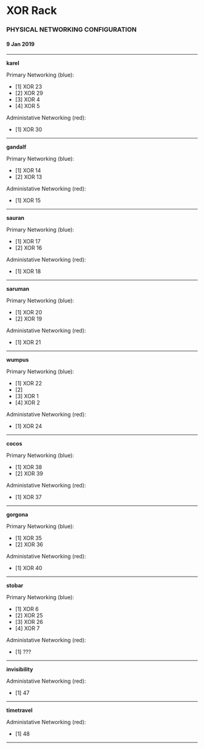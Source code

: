 # XOR Rack
### PHYSICAL NETWORKING CONFIGURATION
#### 9 Jan 2019 

---

**karel**

Primary Networking (blue):
 - [1] XOR 23
 - [2] XOR 29
 - [3] XOR 4
 - [4] XOR 5

Administative Networking (red):
 - [1] XOR 30

---

**gandalf**

Primary Networking (blue):
 - [1] XOR 14
 - [2] XOR 13

Administative Networking (red):
 - [1] XOR 15

---

**sauran**

Primary Networking (blue):
 - [1] XOR 17
 - [2] XOR 16

Administative Networking (red):
 - [1] XOR 18

---

**saruman**

Primary Networking (blue):
 - [1] XOR 20
 - [2] XOR 19

Administative Networking (red):
 - [1] XOR 21

---

**wumpus**

Primary Networking (blue):
 - [1] XOR 22
 - [2] 
 - [3] XOR 1
 - [4] XOR 2

Administative Networking (red):
 - [1] XOR 24

---

**cocos**

Primary Networking (blue):
 - [1] XOR 38
 - [2] XOR 39

Administative Networking (red):
 - [1] XOR 37

---

**gorgona**

Primary Networking (blue):
 - [1] XOR 35
 - [2] XOR 36

Administative Networking (red):
 - [1] XOR 40

---

**stobar**

Primary Networking (blue):
 - [1] XOR 6
 - [2] XOR 25
 - [3] XOR 26
 - [4] XOR 7 

Administative Networking (red):
 - [1] ???

---

**invisibility**

Administative Networking (red):
 - [1] 47

---

**timetravel**

Administative Networking (red):
 - [1] 48

---


